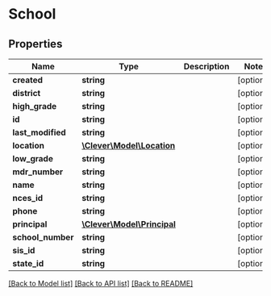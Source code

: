 # School

## Properties
Name | Type | Description | Notes
------------ | ------------- | ------------- | -------------
**created** | **string** |  | [optional] 
**district** | **string** |  | [optional] 
**high_grade** | **string** |  | [optional] 
**id** | **string** |  | [optional] 
**last_modified** | **string** |  | [optional] 
**location** | [**\Clever\Model\Location**](Location.md) |  | [optional] 
**low_grade** | **string** |  | [optional] 
**mdr_number** | **string** |  | [optional] 
**name** | **string** |  | [optional] 
**nces_id** | **string** |  | [optional] 
**phone** | **string** |  | [optional] 
**principal** | [**\Clever\Model\Principal**](Principal.md) |  | [optional] 
**school_number** | **string** |  | [optional] 
**sis_id** | **string** |  | [optional] 
**state_id** | **string** |  | [optional] 

[[Back to Model list]](README.md#documentation-for-models) [[Back to API list]](README.md#documentation-for-api-endpoints) [[Back to README]](README.md)


